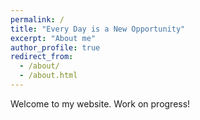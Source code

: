 ```yaml
---
permalink: /
title: "Every Day is a New Opportunity"
excerpt: "About me"
author_profile: true
redirect_from: 
  - /about/
  - /about.html
---
```

Welcome to my website. Work on progress!
